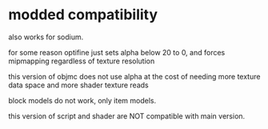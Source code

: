 # modded compatibility

also works for sodium.

for some reason optifine just sets alpha below 20 to 0, and forces mipmapping regardless of texture resolution

this version of objmc does not use alpha at the cost of needing more texture data space and more shader texture reads

block models do not work, only item models.

this version of script and shader are NOT compatible with main version.
